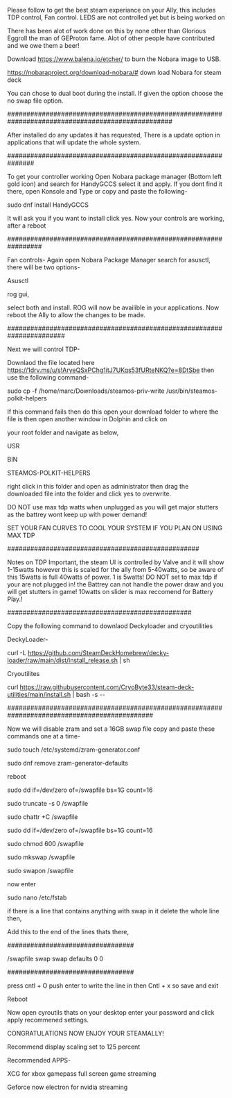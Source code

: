 Please follow to get the best steam experiance on your Ally, this includes TDP control, Fan control. LEDS are not controlled yet but is being worked on 

There has been alot of work done on this by none other than Glorious Eggroll the man of GEProton fame. Alot of other people have contributed and we owe them a beer!

Download https://www.balena.io/etcher/ to burn the Nobara image to USB.

https://nobaraproject.org/download-nobara/# down load Nobara for steam deck

You can chose to dual boot during the install. If given the option choose the no swap file option.

###################################################################################################




After installed do any updates it has requested, There is a update option in applications that will update the whole system.

###############################################################




To get your controller working Open Nobara package manager (Bottom left gold icon) and search for HandyGCCS select it and apply. If you dont find it there, open Konsole and Type or copy and paste the following- 


sudo dnf install HandyGCCS


It will ask you if you want to install click yes. Now your controls are working, after a reboot

#################################################################




Fan controls-
Again open Nobara Package Manager search for asusctl, there will be two options-

Asusctl 

rog gui,

select both and install. ROG will now be availible in your applications.
Now reboot the Ally to allow the changes to be made.


#######################################################################




Next we will control TDP-


Downlaod the file located here       https://1drv.ms/u/s!AryeQSxPChg1itJ7UKqs53fURteNKQ?e=8DtSbe    then use the following command-



sudo cp -f /home/marc/Downloads/steamos-priv-write /usr/bin/steamos-polkit-helpers

If this command fails then do this open your download folder to where the file is then open another window in Dolphin and click on

your root folder and navigate as below, 

  USR
  
  BIN
  
  STEAMOS-POLKIT-HELPERS 

  right click in this folder and open as administrator then drag the downloaded file into the folder and click yes to overwrite.

  
  DO NOT use max tdp watts when unplugged as you will get major stutters as the battrey wont keep up with power demand!

  SET YOUR FAN CURVES TO COOL YOUR SYSTEM IF YOU PLAN ON USING MAX TDP
  
  
##################################################




Notes on TDP Important, the steam UI is controlled by Valve and it will show 1-15watts however this is scaled for the ally from 5-40watts, so be aware of this 15watts is full 40watts of power. 1 is 5watts! DO NOT set to max tdp if your are not plugged in! the Battrey can not handle the power draw and you will get stutters in game! 
10watts on slider is max reccomend for Battery Play.!


################################################




Copy the following command to downlaod Deckyloader and cryoutilities





DeckyLoader-

curl -L https://github.com/SteamDeckHomebrew/decky-loader/raw/main/dist/install_release.sh | sh

Cryoutilites

curl https://raw.githubusercontent.com/CryoByte33/steam-deck-utilities/main/install.sh | bash -s --




##############################################################################################

Now we will disable zram and set a 16GB swap file copy and paste these commands one at a time-



sudo touch /etc/systemd/zram-generator.conf

sudo dnf remove zram-generator-defaults

reboot

sudo dd if=/dev/zero of=/swapfile bs=1G count=16

sudo truncate -s 0 /swapfile

sudo chattr +C /swapfile

sudo dd if=/dev/zero of=/swapfile bs=1G count=16

sudo chmod 600 /swapfile

sudo mkswap /swapfile

sudo swapon /swapfile

now enter

sudo nano /etc/fstab

if there is a line that contains anything with swap in it delete the whole line then,

Add this to the end of the lines thats there,


#################################



/swapfile swap swap defaults 0 0


#################################




press cntl + O push enter to write the line in then Cntl + x so save and exit


Reboot


Now open cyroutils thats on your desktop enter your password and click apply recommened settings.



CONGRATULATIONS NOW ENJOY YOUR STEAMALLY!

Recommend display scaling set to 125 percent

Recommended APPS-

XCG for xbox gamepass full screen game streaming

Geforce now electron  for nvidia streaming





